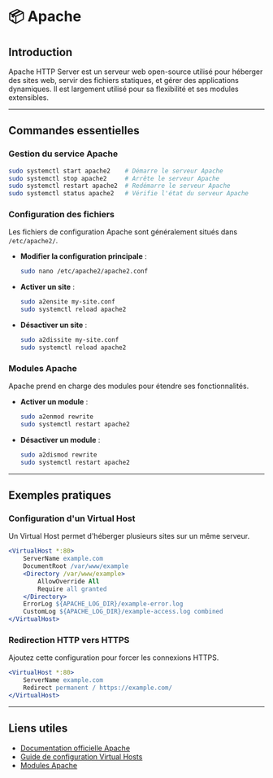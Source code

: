 # 📦 Apache

## Introduction

Apache HTTP Server est un serveur web open-source utilisé pour héberger des sites web, servir des fichiers statiques, et gérer des applications dynamiques. Il est largement utilisé pour sa flexibilité et ses modules extensibles.

---

## Commandes essentielles

### Gestion du service Apache

```bash
sudo systemctl start apache2    # Démarre le serveur Apache
sudo systemctl stop apache2     # Arrête le serveur Apache
sudo systemctl restart apache2  # Redémarre le serveur Apache
sudo systemctl status apache2   # Vérifie l'état du serveur Apache
```

### Configuration des fichiers

Les fichiers de configuration Apache sont généralement situés dans `/etc/apache2/`.

- **Modifier la configuration principale** :

  ```bash
  sudo nano /etc/apache2/apache2.conf
  ```

- **Activer un site** :

  ```bash
  sudo a2ensite my-site.conf
  sudo systemctl reload apache2
  ```

- **Désactiver un site** :

  ```bash
  sudo a2dissite my-site.conf
  sudo systemctl reload apache2
  ```

### Modules Apache

Apache prend en charge des modules pour étendre ses fonctionnalités.

- **Activer un module** :

  ```bash
  sudo a2enmod rewrite
  sudo systemctl restart apache2
  ```

- **Désactiver un module** :

  ```bash
  sudo a2dismod rewrite
  sudo systemctl restart apache2
  ```

---

## Exemples pratiques

### Configuration d'un Virtual Host

Un Virtual Host permet d'héberger plusieurs sites sur un même serveur.

```apache
<VirtualHost *:80>
    ServerName example.com
    DocumentRoot /var/www/example
    <Directory /var/www/example>
        AllowOverride All
        Require all granted
    </Directory>
    ErrorLog ${APACHE_LOG_DIR}/example-error.log
    CustomLog ${APACHE_LOG_DIR}/example-access.log combined
</VirtualHost>
```

### Redirection HTTP vers HTTPS

Ajoutez cette configuration pour forcer les connexions HTTPS.

```apache
<VirtualHost *:80>
    ServerName example.com
    Redirect permanent / https://example.com/
</VirtualHost>
```

---

## Liens utiles

- [Documentation officielle Apache](https://httpd.apache.org/docs/)
- [Guide de configuration Virtual Hosts](https://httpd.apache.org/docs/current/vhosts/)
- [Modules Apache](https://httpd.apache.org/docs/current/mod/)
